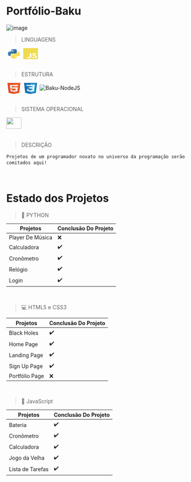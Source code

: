 # Portfólio-Baku
<div align="left">

![image](https://user-images.githubusercontent.com/103138773/188009395-0ab998c0-2469-4814-a371-8d77b50f5ba4.png)

> LINGUAGENS
<div>
<img align="center" alt="Baku-Python" height="30" width="40" src="https://raw.githubusercontent.com/devicons/devicon/master/icons/python/python-original.svg">
<img align="center" alt="Baku-Js" height="30" width="40" src="https://raw.githubusercontent.com/devicons/devicon/master/icons/javascript/javascript-plain.svg">
</div>

<br>

> ESTRUTURA
<div>
<img align="center" alt="Baku-HTML" height="30" width="40" src="https://raw.githubusercontent.com/devicons/devicon/master/icons/html5/html5-original.svg">
<img align="center" alt="Baku-CSS" height="30" width="40" src="https://raw.githubusercontent.com/devicons/devicon/master/icons/css3/css3-original.svg">
<img aling="center" alt="Baku-NodeJS" height="30" width="40" src="https://cdn.jsdelivr.net/gh/devicons/devicon/icons/nodejs/nodejs-original.svg">
</div>

<br>

> SISTEMA OPERACIONAL
<div>
<img height="30" width="40" src="https://cdn.jsdelivr.net/gh/devicons/devicon/icons/windows8/windows8-original.svg" />
</div>

<br>

> DESCRIÇÃO
```
Projetos de um programador novato no universo da programação serão comitados aqui! 
```
</div>

<br>

# Estado dos Projetos
> 🐍 PYTHON

Projetos | Conclusão Do Projeto
--- | ---
Player De Música | ❌
Calculadora | ✔️
Cronômetro | ✔️
Relógio | ✔️
Login | ✔️

<br>

> 💻 HTML5 e CSS3

Projetos | Conclusão Do Projeto
--- | ---
Black Holes | ✔️
Home Page | ✔️
Landing Page | ✔️
Sign Up Page | ✔️
Portfólio Page | ❌

<br>

> 📒 JavaScript

Projetos | Conclusão Do Projeto
--- | ---
Bateria | ✔️
Cronômetro | ✔️
Calculadora | ✔️
Jogo da Velha | ✔️
Lista de Tarefas | ✔️
